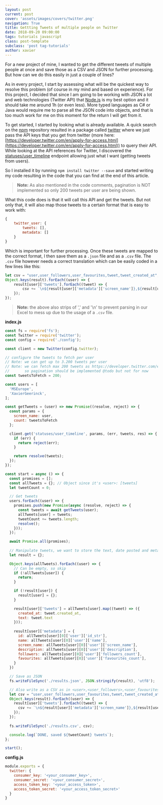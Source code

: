```yaml
---
layout: post
current: post
cover: 'assets/images/covers/twitter.png'
navigation: True
title: Gettting Tweets of multiple people on Twitter
date: 2018-09-20 09:00:00
tags: tutorials javascript
class: post-template
subclass: 'post tag-tutorials'
author: xavier
---
```


For a new project of mine, I wanted to get the different tweets of multiple people at once and save those as a CSV and JSON for further processing. But how can we do this easily in just a couple of lines?

As in every project, I start by assessing what will be the quickest way to resolve this problem (of course in my mind and based on experience). For this project, I decided that since I am going to be working with JSON a lot and web technologies (Twitter API) that [Node.js](https://nodejs.org/en/) is my best option and it should take me around 1h (or even less). More typed languages as C# or Java would require me to parse all the JSON code into objects, and that is too much work for me on this moment for the return I will get from it.

To get started, I started by looking what is already available. A quick search on the [npm](https://www.npmjs.com/) repository resulted in a package called [twitter](https://www.npmjs.com/package/twitter) where we just pass the API keys that you get from twitter (more here: [https://developer.twitter.com/en/apply-for-access.html](https://developer.twitter.com/en/apply-for-access.html)) to query their API. While looking at the API references for Twitter, I discovered the [statuses/user_timeline](https://developer.twitter.com/en/docs/tweets/timelines/api-reference/get-statuses-user_timeline.html) endpoint allowing just what I want (getting tweets from users).

So I installed it by running `npm install twitter --save` and started writing my code resulting in the code that you can find at the end of this article.

> **Note:** As also mentioned in the code comments, pagination is NOT implemented so only 200 tweets per user are being shown.

What this code does is that it will call this API and get the tweets. But not only that, it will also map those tweets to a certain format that is easy to work with:

```javascript
{
    twitter_user: {
        tweets: [],
        metadata: []
    }
}
```

Which is important for further processing. Once these tweets are mapped to the correct format, I then save them as a `.json` file and as a `.csv` file. The `.csv` file however needs a correct translation which can be easily coded in a few lines like this:

```javascript
let csv = "user,user_followers,user_favourites,tweet,tweet_created_at";
Object.keys(result).forEach((user) => {
    result[user]['tweets'].forEach((tweet) => {
        csv += `\n${result[user]['metadata']['screen_name']},${result[user]['metadata']['followers']},${result[user]['metadata']['favourites']},${tweet['text'].replace(/,/g, '').replace(/\n/g, '')},${tweet['created_at']}`;
    });
});
```

> **Note:** the above also strips of ',' and '\n' to prevent parsing in our Excel to mess up due to the usage of a `.csv` file.

**index.js**

```javascript
const fs = require('fs');
const Twitter = require('twitter');
const config = require('./config');

const client = new Twitter(config.twitter);

// configure the tweets to fetch per user
// Note: we can get up to 3.200 tweets per user
// Note: we can fetch max 200 tweets as https://developer.twitter.com/en/docs/tweets/timelines/api-reference/get-statuses-user_timeline.html notes
//       so pagination should be implemented @todo but not for now
const tweetsToFetch = 200;

const users = [ 
  'MSEurope',
  'XavierGeerinck',
];

const getTweets = (user) => new Promise((resolve, reject) => {
  const params = { 
    screen_name: user,
    count: tweetsToFetch
  };

  client.get('statuses/user_timeline', params, (err, tweets, res) => {
    if (err) {
      return reject(err);
    }

    return resolve(tweets);
  });
});

const start = async () => {
  const promises = [];
  const allTweets = {}; // Object since it's <user>: [tweets]
  let tweetCount = 0;

  // Get tweets
  users.forEach((user) => {
    promises.push(new Promise(async (resolve, reject) => {
      const tweets = await getTweets(user);
      allTweets[user] = tweets;
      tweetCount += tweets.length;
      resolve();
    }));
  });

  await Promise.all(promises);
  
  // Manipulate tweets, we want to store the text, date posted and metadata about the user
  let result = {};

  Object.keys(allTweets).forEach((user) => {
    // Can be empty, so skip
    if (!allTweets[user]) {
      return;
    }

    if (!result[user]) {
      result[user] = {};
    }

    result[user]['tweets'] = allTweets[user].map((tweet) => ({
      created_at: tweet.created_at,
      text: tweet.text
    }));
    
    result[user]['metadata'] = {
      id: allTweets[user][0]['user']['id_str'],
      name: allTweets[user][0]['user']['name'],
      screen_name: allTweets[user][0]['user']['screen_name'],
      description: allTweets[user][0]['user']['description'],
      followers: allTweets[user][0]['user']['followers_count'],
      favourites: allTweets[user][0]['user']['favourites_count'],
    }
  })

  // Save as JSON
  fs.writeFileSync('./results.json', JSON.stringify(result), 'utf8');

  // Also write as a CSV as in <user>,<user_followers>,<user_favourites>,<tweet>,<tweet_created_at>
  let csv = "user,user_followers,user_favourites,tweet,tweet_created_at";
  Object.keys(result).forEach((user) => {
    result[user]['tweets'].forEach((tweet) => {
      csv += `\n${result[user]['metadata']['screen_name']},${result[user]['metadata']['followers']},${result[user]['metadata']['favourites']},${tweet['text'].replace(/,/g, '').replace(/\n/g, '')},${tweet['created_at']}`;
    });
  });
  
  fs.writeFileSync('./results.csv', csv);

  console.log(`DONE, saved ${tweetCount} tweets`);
};

start();
```

**config.js**

```javascript
module.exports = {
  twitter: {
    consumer_key: '<your_consumer_key>',
    consumer_secret: '<your_consumer_secret>',
    access_token_key: '<your_access_token>',
    access_token_secret: '<your_access_token_secret>'
  }
}
```